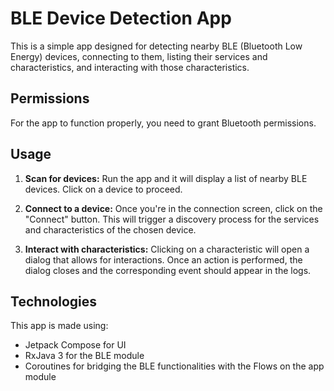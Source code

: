 # BLE Device Detection App

This is a simple app designed for detecting nearby BLE (Bluetooth Low Energy) devices, connecting to them, listing their services and characteristics, and interacting with those characteristics.

## Permissions

For the app to function properly, you need to grant Bluetooth permissions.

## Usage

1. **Scan for devices:** Run the app and it will display a list of nearby BLE devices. Click on a device to proceed.

2. **Connect to a device:** Once you're in the connection screen, click on the "Connect" button. This will trigger a discovery process for the services and characteristics of the chosen device.

3. **Interact with characteristics:** Clicking on a characteristic will open a dialog that allows for interactions. Once an action is performed, the dialog closes and the corresponding event should appear in the logs.

## Technologies

This app is made using:

- Jetpack Compose for UI
- RxJava 3 for the BLE module
- Coroutines for bridging the BLE functionalities with the Flows on the app module
